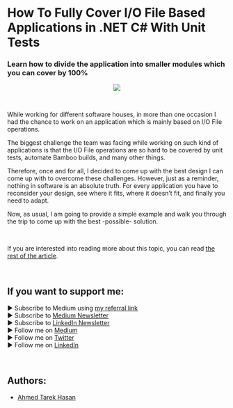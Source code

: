 <link rel="canonical" href="https://levelup.gitconnected.com/how-to-fully-cover-i-o-file-based-applications-in-net-c-with-unit-tests-ca75c07f3b2c?sk=bc164097aca7c1d31e32e4dd35a60163" />

# How To Fully Cover I/O File Based Applications in .NET C# With Unit Tests
### Learn how to divide the application into smaller modules which you can cover by 100%

<p align="center">
  <img src="https://miro.medium.com/max/2000/1*LNIQ-nr-F_GzNbRWZB7PdQ.jpeg">
</p>

<br/>

<p>
While working for different software houses, in more than one occasion I had the chance to work on an application which is mainly based on I/O File operations.
</p>

<p>
The biggest challenge the team was facing while working on such kind of applications is that the I/O File operations are so hard to be covered by unit tests, automate Bamboo builds, and many other things.
</p>

<p>
Therefore, once and for all, I decided to come up with the best design I can come up with to overcome these challenges. However, just as a reminder, nothing in software is an absolute truth. For every application you have to reconsider your design, see where it fits, where it doesn’t fit, and finally you need to adapt.
</p>

<p>
Now, as usual, I am going to provide a simple example and walk you through the trip to come up with the best -possible- solution.
</p>

<br/>

If you are interested into reading more about this topic, you can read [the rest of the article][Article]. 

<br/>

## If you want to support me:
▶ Subscribe to Medium using [my referral link][Membership]<br/>
▶ Subscribe to [Medium Newsletter][Subscribe]<br/>
▶ Subscribe to [LinkedIn Newsletter][Newsletter]<br/>
▶ Follow me on [Medium][Blog]<br/>
▶ Follow me on [Twitter][Twitter]<br/>
▶ Follow me on [LinkedIn][LinkedIn]

<br/>

## Authors:
* [Ahmed Tarek Hasan]


[Ahmed Tarek Hasan]: https://medium.com/@eng_ahmed.tarek
[Blog]: https://medium.com/@eng_ahmed.tarek
[Membership]: https://medium.com/@eng_ahmed.tarek/membership
[Subscribe]: https://medium.com/subscribe/@eng_ahmed.tarek
[Twitter]: https://twitter.com/AhmedTarekHasa1
[LinkedIn]: https://www.linkedin.com/in/atarekhasan/
[Friend Links]: https://www.linkedin.com/feed/update/urn:li:activity:6866082670108143616/
[Newsletter]: https://www.linkedin.com/newsletters/development-simply-put-6866647119655247872/
[Article]: https://levelup.gitconnected.com/how-to-fully-cover-i-o-file-based-applications-in-net-c-with-unit-tests-ca75c07f3b2c?sk=bc164097aca7c1d31e32e4dd35a60163
